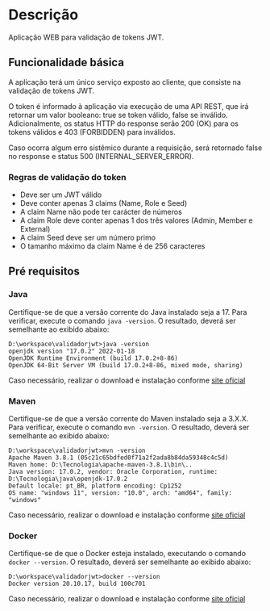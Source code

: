 # Descrição

Aplicação WEB para validação de tokens JWT.

## Funcionalidade básica
A aplicação terá um único serviço exposto ao cliente, que consiste na validação de tokens JWT.

O token é informado à aplicação via execução de uma API REST, que irá retornar um valor booleano: true se token válido,
false se inválido. Adicionalmente, os status HTTP do response serão 200 (OK) para os tokens válidos e 403 (FORBIDDEN)
para inválidos.

Caso ocorra algum erro sistêmico durante a requisição, será retornado false no response e status 500
(INTERNAL_SERVER_ERROR).

### Regras de validação do token

- Deve ser um JWT válido
- Deve conter apenas 3 claims (Name, Role e Seed)
- A claim Name não pode ter carácter de números
- A claim Role deve conter apenas 1 dos três valores (Admin, Member e External)
- A claim Seed deve ser um número primo
- O tamanho máximo da claim Name é de 256 caracteres

## Pré requisitos
### Java
Certifique-se de que a versão corrente do Java instalado seja a 17. Para verificar, execute o comando ``java -version``. O resultado, deverá ser semelhante ao exibido abaixo:

```
D:\workspace\validadorjwt>java -version
openjdk version "17.0.2" 2022-01-18
OpenJDK Runtime Environment (build 17.0.2+8-86)
OpenJDK 64-Bit Server VM (build 17.0.2+8-86, mixed mode, sharing)
```

Caso necessário, realizar o download e instalação conforme [site oficial](https://docs.oracle.com/en/java/javase/17/install/overview-jdk-installation.html#GUID-8677A77F-231A-40F7-98B9-1FD0B48C346A)

### Maven
Certifique-se de que a versão corrente do Maven instalado seja a 3.X.X. Para verificar, execute o comando ``mvn -version``. O resultado, deverá ser semelhante ao exibido abaixo:

```
D:\workspace\validadorjwt>mvn -version
Apache Maven 3.8.1 (05c21c65bdfed0f71a2f2ada8b84da59348c4c5d)
Maven home: D:\Tecnologia\apache-maven-3.8.1\bin\..
Java version: 17.0.2, vendor: Oracle Corporation, runtime: D:\Tecnologia\java\openjdk-17.0.2
Default locale: pt_BR, platform encoding: Cp1252
OS name: "windows 11", version: "10.0", arch: "amd64", family: "windows"
```

Caso necessário, realizar o download e instalação conforme [site oficial](https://maven.apache.org/users/index.html)

### Docker
Certifique-se de que o Docker esteja instalado, executando o comando ``docker --version``. O resultado, deverá ser semelhante ao exibido abaixo:

```
D:\workspace\validadorjwt>docker --version
Docker version 20.10.17, build 100c701
```

Caso necessário, realizar o download e instalação conforme [site oficial](https://docs.docker.com/engine/install/)
